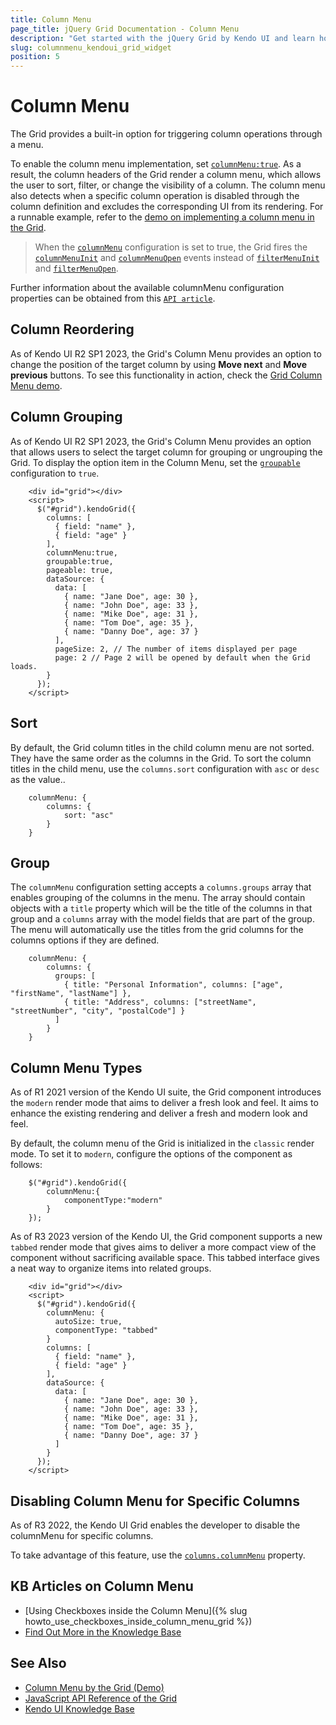 ```yaml
---
title: Column Menu
page_title: jQuery Grid Documentation - Column Menu
description: "Get started with the jQuery Grid by Kendo UI and learn how to enable its column menu."
slug: columnmenu_kendoui_grid_widget
position: 5
---
```


# Column Menu

The Grid provides a built-in option for triggering column operations through a menu.

To enable the column menu implementation, set [`columnMenu:true`](/api/javascript/ui/grid/configuration/columnmenu). As a result, the column headers of the Grid render a column menu, which allows the user to sort, filter, or change the visibility of a column. The column menu also detects when a specific column operation is disabled through the column definition and excludes the corresponding UI from its rendering. For a runnable example, refer to the [demo on implementing a column menu in the Grid](https://demos.telerik.com/kendo-ui/grid/column-menu).

> When the [`columnMenu`](/api/javascript/ui/grid/configuration/columnmenu) configuration is set to true, the Grid fires the [`columnMenuInit`](/api/javascript/ui/grid/events/columnmenuinit) and [`columnMenuOpen`](/api/javascript/ui/grid/events/columnmenuopen) events instead of [`filterMenuInit`](/api/javascript/ui/grid/events/filtermenuinit) and [`filterMenuOpen`](/api/javascript/ui/grid/events/filtermenuopen).

Further information about the available columnMenu configuration properties can be obtained from this [`API article`](/api/javascript/ui/grid/configuration/columnmenu).

## Column Reordering

As of Kendo UI R2 SP1 2023, the Grid's Column Menu provides an option to change the position of the target column by using **Move next** and **Move previous** buttons. To see this functionality in action, check the [Grid Column Menu demo](https://demos.telerik.com/kendo-ui/grid/column-menu).

## Column Grouping

As of Kendo UI R2 SP1 2023, the Grid's Column Menu provides an option that allows users to select the target column for grouping or ungrouping the Grid. To display the option item in the Column Menu, set the [`groupable`](/api/javascript/ui/grid/configuration/groupable) configuration to `true`.

```dojo
    <div id="grid"></div>
    <script>
      $("#grid").kendoGrid({
        columns: [
          { field: "name" },
          { field: "age" }
        ],
        columnMenu:true,
        groupable:true,
        pageable: true,
        dataSource: {
          data: [
            { name: "Jane Doe", age: 30 },
            { name: "John Doe", age: 33 },
            { name: "Mike Doe", age: 31 },
            { name: "Tom Doe", age: 35 },
            { name: "Danny Doe", age: 37 }
          ],
          pageSize: 2, // The number of items displayed per page
          page: 2 // Page 2 will be opened by default when the Grid loads.
        }
      });
    </script>
```

## Sort

By default, the Grid column titles in the child column menu are not sorted. They have the same order as the columns in the Grid. To sort the column titles in the child menu, use the `columns.sort` configuration with `asc` or `desc` as the value..

```
    columnMenu: {
        columns: {
            sort: "asc"
        }
    }
```

## Group

The `columnMenu` configuration setting accepts a `columns.groups` array that enables grouping of the columns in the menu. The array should contain objects with a `title` property which will be the title of the columns in that group and a `columns` array with the model fields that are part of the group. The menu will automatically use the titles from the grid columns for the columns options if they are defined.

```
    columnMenu: {
        columns: {
          groups: [
            { title: "Personal Information", columns: ["age", "firstName", "lastName"] },
            { title: "Address", columns: ["streetName", "streetNumber", "city", "postalCode"] }
          ]
        }
    }
```

## Column Menu Types

As of R1 2021 version of the Kendo UI suite, the Grid component introduces the `modern` render mode that aims to deliver a fresh look and feel. It aims to enhance the existing rendering and deliver a fresh and modern look and feel. 

By default, the column menu of the Grid is initialized in the `classic` render mode. To set it to `modern`, configure the options of the component as follows:

```
    $("#grid").kendoGrid({
        columnMenu:{
            componentType:"modern"
        }
    });
```

As of R3 2023 version of the Kendo UI, the Grid component supports a new `tabbed` render mode that gives aims to deliver a more compact view of the component without sacrificing available space. This tabbed interface gives a neat way to organize items into related groups.

```dojo
    <div id="grid"></div>
    <script>
      $("#grid").kendoGrid({
        columnMenu: {
          autoSize: true,
          componentType: "tabbed"
        }
        columns: [
          { field: "name" },
          { field: "age" }
        ],
        dataSource: {
          data: [
            { name: "Jane Doe", age: 30 },
            { name: "John Doe", age: 33 },
            { name: "Mike Doe", age: 31 },
            { name: "Tom Doe", age: 35 },
            { name: "Danny Doe", age: 37 }
          ]
        }
      });
    </script>
```

## Disabling Column Menu for Specific Columns

As of R3 2022, the Kendo UI Grid enables the developer to disable the columnMenu for specific columns.

To take advantage of this feature, use the [`columns.columnMenu`](/api/javascript/ui/grid/configuration/columns.columnMenu) property.

## KB Articles on Column Menu

* [Using Checkboxes inside the Column Menu]({% slug howto_use_checkboxes_inside_column_menu_grid %})
* [Find Out More in the Knowledge Base](/knowledge-base)

## See Also

* [Column Menu by the Grid (Demo)](https://demos.telerik.com/kendo-ui/grid/column-menu)
* [JavaScript API Reference of the Grid](/api/javascript/ui/grid)
* [Kendo UI Knowledge Base](/knowledge-base)
